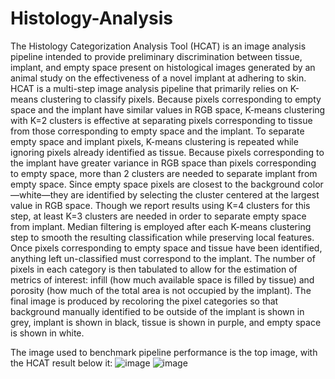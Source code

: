 # Histology-Analysis
The Histology Categorization Analysis Tool (HCAT) is an image analysis pipeline intended to provide preliminary discrimination between tissue, implant, and empty space present on histological images generated by an animal study on the effectiveness of a novel implant at adhering to skin. HCAT is a multi-step image analysis pipeline that primarily relies on K-means clustering to classify pixels. Because pixels corresponding to empty space and the implant have similar values in RGB space, K-means clustering with K=2 clusters is effective at separating pixels corresponding to tissue from those corresponding to empty space and the implant. To separate empty space and implant pixels, K-means clustering is repeated while ignoring pixels already identified as tissue. Because pixels corresponding to the implant have greater variance in RGB space than pixels corresponding to empty space, more than 2 clusters are needed to separate implant from empty space. Since empty space pixels are closest to the background color—white—they are identified by selecting the cluster centered at the largest value in RGB space. Though we report results using K=4 clusters for this step, at least K=3 clusters are needed in order to separate empty space from implant. Median filtering is employed after each K-means clustering step to smooth the resulting classification while preserving local features. Once pixels corresponding to empty space and tissue have been identified, anything left un-classified must correspond to the implant. The number of pixels in each category is then tabulated to allow for the estimation of metrics of interest: infill (how much available space is filled by tissue) and porosity (how much of the total area is not occupied by the implant). The final image is produced by recoloring the pixel categories so that background manually identified to be outside of the implant is shown in grey, implant is shown in black, tissue is shown in purple, and empty space is shown in white. 

The image used to benchmark pipeline performance is the top image, with the HCAT result below it:
![image](https://github.com/Jezen5Volk/Histology-Analysis/assets/138075884/e7c59c6a-e00f-469f-b082-a6d33d3143b2)
![image](https://github.com/Jezen5Volk/Histology-Analysis/assets/138075884/d796107b-1feb-45cf-9360-1ebdb5504297)


